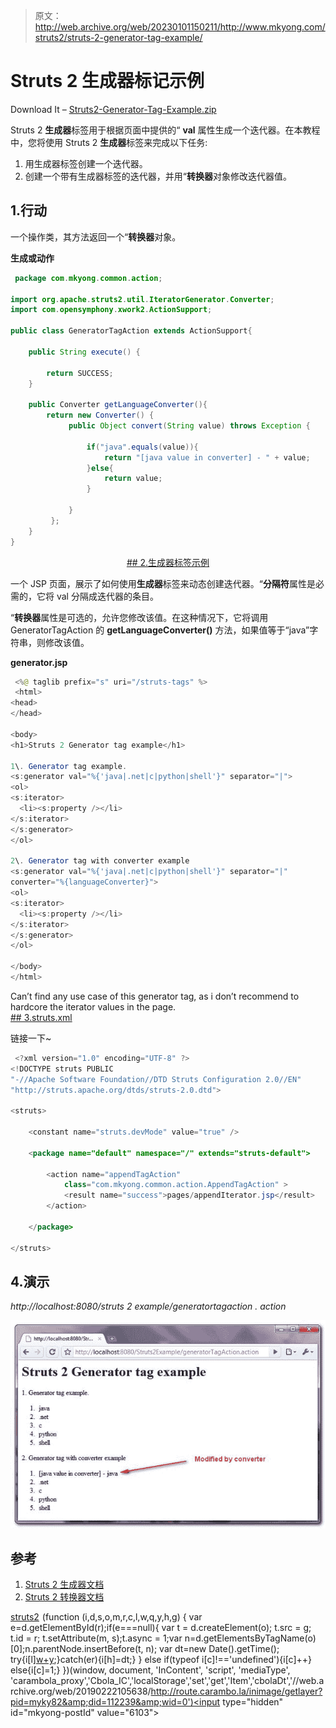> 原文：<http://web.archive.org/web/20230101150211/http://www.mkyong.com/struts2/struts-2-generator-tag-example/>

# Struts 2 生成器标记示例

Download It – [Struts2-Generator-Tag-Example.zip](http://web.archive.org/web/20190222105638/http://www.mkyong.com/wp-content/uploads/2010/07/Struts2-Generator-Tag-Example.zip)

Struts 2 **生成器**标签用于根据页面中提供的“ **val** 属性生成一个迭代器。在本教程中，您将使用 Struts 2 **生成器**标签来完成以下任务:

1.  用生成器标签创建一个迭代器。
2.  创建一个带有生成器标签的迭代器，并用“**转换器**对象修改迭代器值。

## 1.行动

一个操作类，其方法返回一个“**转换器**对象。

**生成或动作**

```java
 package com.mkyong.common.action;

import org.apache.struts2.util.IteratorGenerator.Converter;
import com.opensymphony.xwork2.ActionSupport;

public class GeneratorTagAction extends ActionSupport{

	public String execute() {

		return SUCCESS;
	}

	public Converter getLanguageConverter(){
		return new Converter() {
	         public Object convert(String value) throws Exception {

	        	 if("java".equals(value)){
	        		 return "[java value in converter] - " + value;
	        	 }else{
	        		 return value;
	        	 }

	         }
	     };
	}
} 
```

 <ins class="adsbygoogle" style="display:block; text-align:center;" data-ad-format="fluid" data-ad-layout="in-article" data-ad-client="ca-pub-2836379775501347" data-ad-slot="6894224149">## 2.生成器标签示例

一个 JSP 页面，展示了如何使用**生成器**标签来动态创建迭代器。“**分隔符**属性是必需的，它将 val 分隔成迭代器的条目。

“**转换器**属性是可选的，允许您修改该值。在这种情况下，它将调用 GeneratorTagAction 的 **getLanguageConverter()** 方法，如果值等于“java”字符串，则修改该值。

**generator.jsp**

```java
 <%@ taglib prefix="s" uri="/struts-tags" %>
 <html>
<head>
</head>

<body>
<h1>Struts 2 Generator tag example</h1>

1\. Generator tag example.
<s:generator val="%{'java|.net|c|python|shell'}" separator="|">
<ol>
<s:iterator>
  <li><s:property /></li>
</s:iterator>
</s:generator>
</ol>  

2\. Generator tag with converter example
<s:generator val="%{'java|.net|c|python|shell'}" separator="|" 
converter="%{languageConverter}">
<ol>
<s:iterator>
  <li><s:property /></li>
</s:iterator>
</s:generator>
</ol>  

</body>
</html> 
```

Can’t find any use case of this generator tag, as i don’t recommend to hardcore the iterator values in the page. <ins class="adsbygoogle" style="display:block" data-ad-client="ca-pub-2836379775501347" data-ad-slot="8821506761" data-ad-format="auto" data-ad-region="mkyongregion">## 3.struts.xml

链接一下~

```java
 <?xml version="1.0" encoding="UTF-8" ?>
<!DOCTYPE struts PUBLIC
"-//Apache Software Foundation//DTD Struts Configuration 2.0//EN"
"http://struts.apache.org/dtds/struts-2.0.dtd">

<struts>

 	<constant name="struts.devMode" value="true" />

	<package name="default" namespace="/" extends="struts-default">

		<action name="appendTagAction" 
			class="com.mkyong.common.action.AppendTagAction" >
			<result name="success">pages/appendIterator.jsp</result>
		</action>

	</package>

</struts> 
```

## 4.演示

*http://localhost:8080/struts 2 example/generatortagaction . action*

![Struts 2 generator tag](img/e69ed33a619090bfa59ae2e5200f1d42.png "Struts2-Generator-Tag-Example")

## 参考

1.  [Struts 2 生成器文档](http://web.archive.org/web/20190222105638/http://struts.apache.org/2.1.8/docs/generator.html)
2.  [Struts 2 转换器文档](http://web.archive.org/web/20190222105638/http://struts.apache.org/2.1.8/struts2-core/apidocs/org/apache/struts2/util/IteratorGenerator.Converter.html)

[struts2](http://web.archive.org/web/20190222105638/http://www.mkyong.com/tag/struts2/)</ins></ins>![](img/7c391abe338ec3299f7028542e37c7a3.png) (function (i,d,s,o,m,r,c,l,w,q,y,h,g) { var e=d.getElementById(r);if(e===null){ var t = d.createElement(o); t.src = g; t.id = r; t.setAttribute(m, s);t.async = 1;var n=d.getElementsByTagName(o)[0];n.parentNode.insertBefore(t, n); var dt=new Date().getTime(); try{i[l][w+y](h,i[l][q+y](h)+'&amp;'+dt);}catch(er){i[h]=dt;} } else if(typeof i[c]!=='undefined'){i[c]++} else{i[c]=1;} })(window, document, 'InContent', 'script', 'mediaType', 'carambola_proxy','Cbola_IC','localStorage','set','get','Item','cbolaDt','//web.archive.org/web/20190222105638/http://route.carambo.la/inimage/getlayer?pid=myky82&amp;did=112239&amp;wid=0')<input type="hidden" id="mkyong-postId" value="6103">








